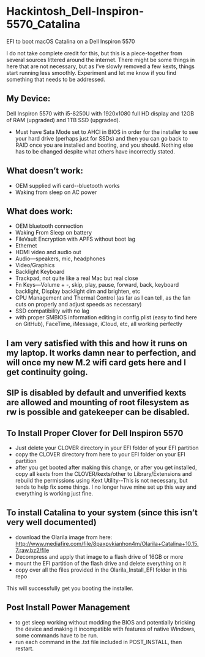 # Hackintosh_Dell-Inspiron-5570_Catalina
EFI to boot macOS Catalina on a Dell Inspiron 5570


I do not take complete credit for this, but this is a piece-together from several sources littered around the internet.  There might be some things in here that are not necessary, but as I’ve slowly removed a few kexts, things start running less smoothly.  Experiment and let me know if you find something that needs to be addressed.


## My Device:

Dell Inspiron 5570 with i5-8250U with 1920x1080 full HD display and 12GB of RAM (upgraded) and 1TB SSD (upgraded).

- Must have Sata Mode set to AHCI in BIOS in order for the installer to see your hard drive (perhaps just for SSDs) and then you can go back to RAID once you are installed and booting, and you should. Nothing else has to be changed despite what others have incorrectly stated.


## What doesn’t work:

- OEM supplied wifi card--bluetooth works
- Waking from sleep on AC power


## What does work:

- OEM bluetooth connection
- Waking From Sleep on battery
- FileVault Encryption with APFS without boot lag
- Ethernet
- HDMI video and audio out
- Audio—speakers, mic, headphones
- Video/Graphics
- Backlight Keyboard
- Trackpad, not quite like a real Mac but real close
- Fn Keys—Volume + -, skip, play, pause, forward, back, keyboard backlight, Display backlight dim and brighten, etc
- CPU Management and Thermal Control (as far as I can tell, as the fan cuts on properly and adjust speeds as necessary)
- SSD compatibility with no lag
- with proper SMBIOS information editing in config.plist (easy to find here on GitHub), FaceTime, iMessage, iCloud, etc, all working perfectly


## I am very satisfied with this and how it runs on my laptop.  It works damn near to perfection, and will once my new M.2 wifi card gets here and I get continuity going.

## SIP is disabled by default and unverified kexts are allowed and mounting of root filesystem as rw is possible and gatekeeper can be disabled.


## To Install Proper Clover for Dell Inspiron 5570

- Just delete your CLOVER directory in your EFI folder of your EFI partition
- copy the CLOVER directory from here to your EFI folder on your EFI partition  
- after you get booted after making this change, or after you get installed, copy all kexts from the CLOVER/kexts/other to Library/Extensions and rebuild the permissions using Kext Utility--This is not necessary, but tends to help fix some things. I no longer have mine set up this way and everything is working just fine.


## To install Catalina to your system (since this isn’t very well documented)

- download the Olarila image from here: http://www.mediafire.com/file/8paxpvkianhon4m/Olarila+Catalina+10.15.7.raw.bz2/file
- Decompress and apply that image to a flash drive of 16GB or more  
- mount the EFI partition of the flash drive and delete everything on it
- copy over all the files provided in the Olarila_Install_EFI folder in this repo  

This will successfully get you booting the installer.


## Post Install Power Management

- to get sleep working without modding the BIOS and potentially bricking the device and making it incompatible with features of native Windows, some commands have to be run.
- run each command in the .txt file included in POST_INSTALL, then restart.
